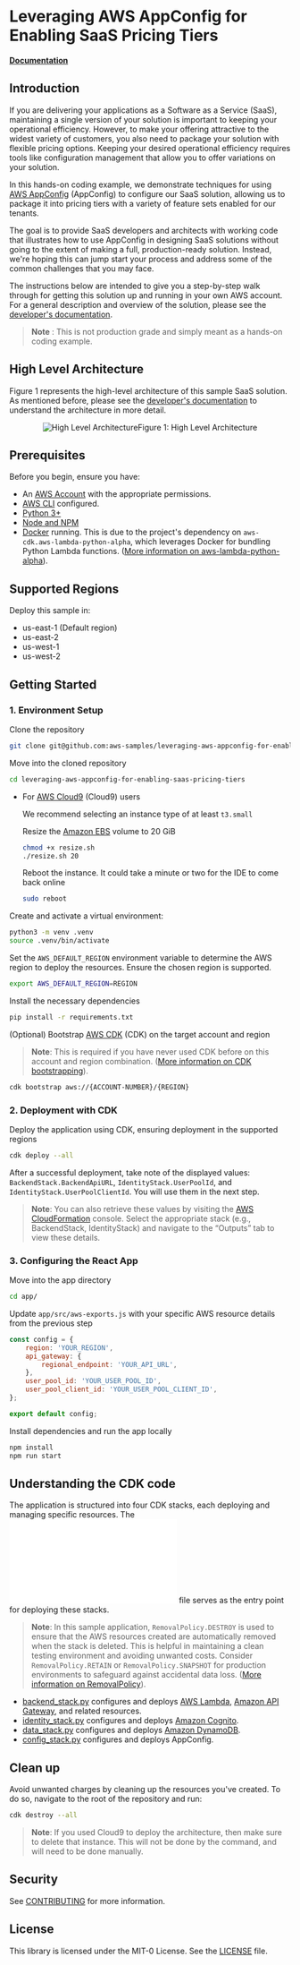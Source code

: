 # Leveraging AWS AppConfig for Enabling SaaS Pricing Tiers

**[Documentation](DOCUMENTATION.md)**

## Introduction

If you are delivering your applications as a Software as a Service (SaaS), maintaining a single version of your solution is important to keeping your operational efficiency. However, to make your offering attractive to the widest variety of customers, you also need to package your solution with flexible pricing options. Keeping your desired operational efficiency requires tools like configuration management that allow you to offer variations on your solution. 

In this hands-on coding example, we demonstrate techniques for using [AWS AppConfig](https://docs.aws.amazon.com/appconfig/latest/userguide/what-is-appconfig.html) (AppConfig) to configure our SaaS solution, allowing us to package it into pricing tiers with a variety of feature sets enabled for our tenants.

The goal is to provide SaaS developers and architects with working code that illustrates how to use AppConfig in designing SaaS solutions without going to the extent of making a full, production-ready solution. Instead, we're hoping this can jump start your process and address some of the common challenges that you may face.

The instructions below are intended to give you a step-by-step walk through for getting this solution up and running in your own AWS account. For a general description and overview of the solution, please see the [developer's documentation](DOCUMENTATION.md).

> **Note** : This is not production grade and simply meant as a hands-on coding example.

## High Level Architecture

Figure 1 represents the high-level architecture of this sample SaaS solution. As mentioned before, please see the [developer's documentation](DOCUMENTATION.md) to understand the architecture in more detail.

<p align="center"><img src="images/high_level_architecture.png" alt="High Level Architecture"/>Figure 1: High Level Architecture</p>

## Prerequisites

Before you begin, ensure you have:

* An [AWS Account](https://portal.aws.amazon.com/gp/aws/developer/registration/index.html) with the appropriate permissions.
* [AWS CLI](https://aws.amazon.com/cli/) configured.
* [Python 3+](https://www.python.org/downloads/)
* [Node and NPM](https://nodejs.org/en/download/)
* [Docker](https://docs.docker.com/engine/install/) running. This is due to the project's dependency on `aws-cdk.aws-lambda-python-alpha`, which leverages Docker for bundling Python Lambda functions. ([More information on aws-lambda-python-alpha](https://docs.aws.amazon.com/cdk/api/v2/docs/aws-lambda-python-alpha-readme.html)).

## Supported Regions

Deploy this sample in:

- us-east-1 (Default region)
- us-east-2
- us-west-1
- us-west-2

## Getting Started

### 1. Environment Setup

Clone the repository

```bash
git clone git@github.com:aws-samples/leveraging-aws-appconfig-for-enabling-saas-pricing-tiers.git
```

Move into the cloned repository

```bash
cd leveraging-aws-appconfig-for-enabling-saas-pricing-tiers
```

- For [AWS Cloud9](https://aws.amazon.com/cloud9/) (Cloud9) users

	We recommend selecting an instance type of at least `t3.small`

	Resize the [Amazon EBS](https://docs.aws.amazon.com/cloud9/latest/user-guide/move-environment.html) volume to 20 GiB

	```bash
	chmod +x resize.sh
	./resize.sh 20
	```

	Reboot the instance. It could take a minute or two for the IDE to come back online

	```bash
	sudo reboot
	```

Create and activate a virtual environment:

```bash
python3 -m venv .venv
source .venv/bin/activate
```

Set the `AWS_DEFAULT_REGION` environment variable to determine the AWS region to deploy the resources. Ensure the chosen region is supported.

```bash
export AWS_DEFAULT_REGION=REGION
```

Install the necessary dependencies

```bash
pip install -r requirements.txt
```

(Optional) Bootstrap [AWS CDK](https://aws.amazon.com/cdk/) (CDK) on the target account and region

> **Note**: This is required if you have never used CDK before on this account and region combination. ([More information on CDK bootstrapping](https://docs.aws.amazon.com/cdk/latest/guide/cli.html#cli-bootstrap)).

```bash
cdk bootstrap aws://{ACCOUNT-NUMBER}/{REGION}
```

### 2. Deployment with CDK

Deploy the application using CDK, ensuring deployment in the supported regions

```bash
cdk deploy --all
```

After a successful deployment, take note of the displayed values: `BackendStack.BackendApiURL`, `IdentityStack.UserPoolId`, and `IdentityStack.UserPoolClientId`. You will use them in the next step.

> **Note**: You can also retrieve these values by visiting the [AWS CloudFormation](https://aws.amazon.com/cloudformation/) console. Select the appropriate stack (e.g., BackendStack, IdentityStack) and navigate to the “Outputs” tab to view these details.

### 3. Configuring the React App

Move into the app directory

```bash
cd app/
```

Update `app/src/aws-exports.js` with your specific AWS resource details from the previous step

```js
const config = {
    region: 'YOUR_REGION',
    api_gateway: {
        regional_endpoint: 'YOUR_API_URL',
    },
    user_pool_id: 'YOUR_USER_POOL_ID',
    user_pool_client_id: 'YOUR_USER_POOL_CLIENT_ID',
};

export default config;
```

Install dependencies and run the app locally

```bash
npm install
npm run start
```

## Understanding the CDK code

The application is structured into four CDK stacks, each deploying and managing specific resources. The ![app.py](app.py) file serves as the entry point for deploying these stacks.

> **Note**: In this sample application, `RemovalPolicy.DESTROY` is used to ensure that the AWS resources created are automatically removed when the stack is deleted. This is helpful in maintaining a clean testing environment and avoiding unwanted costs. Consider `RemovalPolicy.RETAIN` or `RemovalPolicy.SNAPSHOT` for production environments to safeguard against accidental data loss. ([More information on RemovalPolicy](https://docs.aws.amazon.com/cdk/api/v2/docs/aws-cdk-lib.RemovalPolicy.html)).

* [backend_stack.py](stacks/backend_stack.py) configures and deploys [AWS Lambda](https://aws.amazon.com/lambda/), [Amazon API Gateway](https://aws.amazon.com/api-gateway/), and related resources.
* [identity_stack.py](stacks/identity_stack.py) configures and deploys [Amazon Cognito](https://aws.amazon.com/cognito/).
* [data_stack.py](stacks/data_stack.py) configures and deploys [Amazon DynamoDB](https://aws.amazon.com/dynamodb/).
* [config_stack.py](stacks/config_stack.py) configures and deploys AppConfig.

## Clean up

Avoid unwanted charges by cleaning up the resources you've created. To do so, navigate to the root of the repository and run:

```bash
cdk destroy --all
```

> **Note**: If you used Cloud9 to deploy the architecture, then make sure to delete that instance. This will not be done by the command, and will need to be done manually.

## Security

See [CONTRIBUTING](CONTRIBUTING.md#security-issue-notifications) for more information.

## License

This library is licensed under the MIT-0 License. See the [LICENSE](LICENSE) file.

